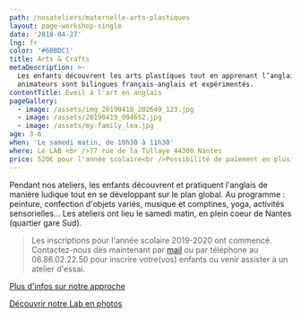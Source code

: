 ```yaml
---
path: /nosateliers/maternelle-arts-plastiques
layout: page-workshop-single
date: '2018-04-27'
lng: fr
color: '#60BDC1'
title: Arts & Crafts
metaDescription: >-
  Les enfants découvrent les arts plastiques tout en apprenant l’anglais. Les
  animateurs sont bilingues français-anglais et expérimentés. 
contentTitle: Eveil à l'art en anglais
pageGallery:
  - image: /assets/img_20190418_202649_123.jpg
  - image: /assets/20190419_094652.jpg
  - image: /assets/my-family_lea.jpg
age: 3-6
when: 'Le samedi matin, de 10h30 à 11h30'
where: Le LAB <br />77 rue de la Tullaye 44300 Nantes
price: 520€ pour l'année scolaire<br />Possibilité de paiement en plusieurs fois
---
```

Pendant nos ateliers, les enfants découvrent et pratiquent l'anglais de manière ludique tout en se développant sur le plan global. Au programme : peinture, confection d'objets variés, musique et comptines, yoga, activités sensorielles… Les ateliers ont lieu le samedi matin, en plein coeur de Nantes (quartier gare Sud).

> Les inscriptions pour l'année scolaire 2019-2020 ont commencé. Contactez-nous dès maintenant par [mail](mailto:hello@lopenlab.com) ou par téléphone au 06.86.02.22.50 pour inscrire votre(vos) enfants ou venir assister à un atelier d'essai.

[Plus d'infos sur notre approche](/pedagogie)

[Découvrir notre Lab en photos](https://kids.lopenlab.com/nosateliers/#lab)
